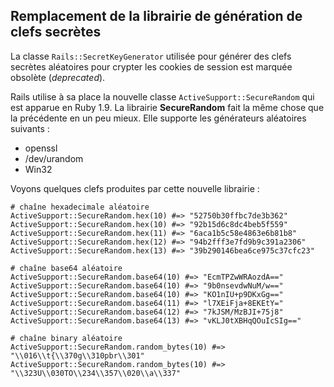 ## Remplacement de la librairie de génération de clefs secrètes

La classe `Rails::SecretKeyGenerator` utilisée pour générer des clefs secrètes aléatoires pour crypter les cookies de session est marquée obsolète (*deprecated*).

Rails utilise à sa place la nouvelle classe `ActiveSupport::SecureRandom` qui est apparue en Ruby&nbsp;1.9. La librairie **SecureRandom**  fait la même chose que la précédente en un peu mieux. Elle supporte les générateurs aléatoires suivants :

* openssl
* /dev/urandom
* Win32

Voyons quelques clefs produites par cette nouvelle librairie : 

	# chaîne hexadecimale aléatoire
	ActiveSupport::SecureRandom.hex(10) #=> "52750b30ffbc7de3b362"
	ActiveSupport::SecureRandom.hex(10) #=> "92b15d6c8dc4beb5f559"
	ActiveSupport::SecureRandom.hex(11) #=> "6aca1b5c58e4863e6b81b8"
	ActiveSupport::SecureRandom.hex(12) #=> "94b2fff3e7fd9b9c391a2306"
	ActiveSupport::SecureRandom.hex(13) #=> "39b290146bea6ce975c37cfc23"

	# chaîne base64 aléatoire
	ActiveSupport::SecureRandom.base64(10) #=> "EcmTPZwWRAozdA=="
	ActiveSupport::SecureRandom.base64(10) #=> "9b0nsevdwNuM/w=="
	ActiveSupport::SecureRandom.base64(10) #=> "KO1nIU+p9DKxGg=="
	ActiveSupport::SecureRandom.base64(11) #=> "l7XEiFja+8EKEtY="
	ActiveSupport::SecureRandom.base64(12) #=> "7kJSM/MzBJI+75j8"
	ActiveSupport::SecureRandom.base64(13) #=> "vKLJ0tXBHqQOuIcSIg=="

	# chaîne binary aléatoire
	ActiveSupport::SecureRandom.random_bytes(10) #=> "\\016\\t{\\370g\\310pbr\\301"
	ActiveSupport::SecureRandom.random_bytes(10) #=> "\\323U\\030TO\\234\\357\\020\\a\\337"
